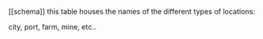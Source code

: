 [[schema]]
this table houses the names of the different types of locations:

city,
port,
farm,
mine,
etc..